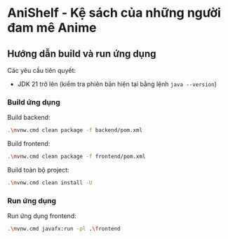 # AniShelf - Kệ sách của những người đam mê Anime

## Hướng dẫn build và run ứng dụng

Các yêu cầu tiên quyết:
- JDK 21 trở lên (kiểm tra phiên bản hiện tại bằng lệnh `java --version`)

### Build ứng dụng
Build backend:
```bash
.\mvnw.cmd clean package -f backend/pom.xml
```

Build frontend:
```bash
.\mvnw.cmd clean package -f frontend/pom.xml
```

Build toàn bộ project:
```bash
.\mvnw.cmd clean install -U
```

### Run ứng dụng
Run ứng dụng frontend:
```bash
.\mvnw.cmd javafx:run -pl .\frontend
```

